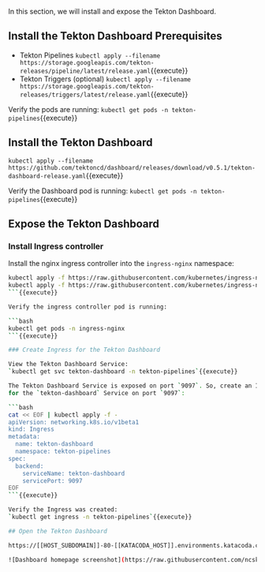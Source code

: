 In this section, we will install and expose the Tekton Dashboard.

## Install the Tekton Dashboard Prerequisites

- Tekton Pipelines
`kubectl apply --filename https://storage.googleapis.com/tekton-releases/pipeline/latest/release.yaml`{{execute}}
- Tekton Triggers (optional)
`kubectl apply --filename https://storage.googleapis.com/tekton-releases/triggers/latest/release.yaml`{{execute}}

Verify the pods are running:
`kubectl get pods -n tekton-pipelines`{{execute}}

## Install the Tekton Dashboard

`kubectl apply --filename https://github.com/tektoncd/dashboard/releases/download/v0.5.1/tekton-dashboard-release.yaml`{{execute}}

<!-- `kubectl apply --filename https://storage.googleapis.com/tekton-releases/dashboard/latest/release.yaml`{{execute}} -->

Verify the Dashboard pod is running:
`kubectl get pods -n tekton-pipelines`{{execute}}

## Expose the Tekton Dashboard

### Install Ingress controller

Install the nginx ingress controller into the `ingress-nginx` namespace:

```bash
kubectl apply -f https://raw.githubusercontent.com/kubernetes/ingress-nginx/master/deploy/static/mandatory.yaml
kubectl apply -f https://raw.githubusercontent.com/kubernetes/ingress-nginx/master/deploy/static/provider/cloud-generic.yaml
```{{execute}}

Verify the ingress controller pod is running:

```bash
kubectl get pods -n ingress-nginx
```{{execute}}

### Create Ingress for the Tekton Dashboard

View the Tekton Dashboard Service:
`kubectl get svc tekton-dashboard -n tekton-pipelines`{{execute}}

The Tekton Dashboard Service is exposed on port `9097`. So, create an Ingress
for the `tekton-dashboard` Service on port `9097`:

```bash
cat << EOF | kubectl apply -f -
apiVersion: networking.k8s.io/v1beta1
kind: Ingress
metadata:
  name: tekton-dashboard
  namespace: tekton-pipelines
spec:
  backend:
    serviceName: tekton-dashboard
    servicePort: 9097
EOF
```{{execute}}

Verify the Ingress was created:
`kubectl get ingress -n tekton-pipelines`{{execute}}

## Open the Tekton Dashboard

https://[[HOST_SUBDOMAIN]]-80-[[KATACODA_HOST]].environments.katacoda.com/

![Dashboard homepage screenshot](https://raw.githubusercontent.com/ncskier/katacoda/master/tekton-dashboard/images/dashboard-homepage.png)
